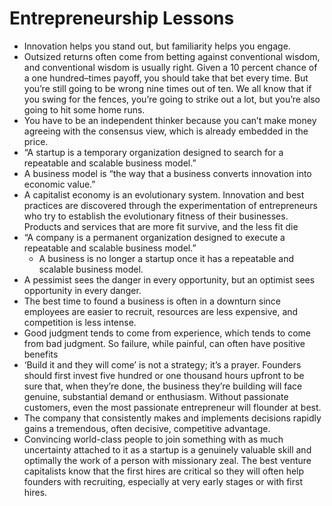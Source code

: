 # Entrepreneurship Lessons

- Innovation helps you stand out, but familiarity helps you engage.
- Outsized returns often come from betting against conventional wisdom, and conventional wisdom is usually right. Given a 10 percent chance of a one hundred–times payoff, you should take that bet every time. But you’re still going to be wrong nine times out of ten. We all know that if you swing for the fences, you’re going to strike out a lot, but you’re also going to hit some home runs.
- You have to be an independent thinker because you can’t make money agreeing with the consensus view, which is already embedded in the price.
- “A startup is a temporary organization designed to search for a repeatable and scalable business model.”
- A business model is “the way that a business converts innovation into economic value.”
- A capitalist economy is an evolutionary system. Innovation and best practices are discovered through the experimentation of entrepreneurs who try to establish the evolutionary fitness of their businesses. Products and services that are more fit survive, and the less fit die
- “A company is a permanent organization designed to execute a repeatable and scalable business model.”
  - A business is no longer a startup once it has a repeatable and scalable business model.
- A pessimist sees the danger in every opportunity, but an optimist sees opportunity in every danger.
- The best time to found a business is often in a downturn since employees are easier to recruit, resources are less expensive, and competition is less intense.
- Good judgment tends to come from experience, which tends to come from bad judgment. So failure, while painful, can often have positive benefits
- ‘Build it and they will come’ is not a strategy; it’s a prayer. Founders should first invest five hundred or one thousand hours upfront to be sure that, when they’re done, the business they’re building will face genuine, substantial demand or enthusiasm. Without passionate customers, even the most passionate entrepreneur will flounder at best.
- The company that consistently makes and implements decisions rapidly gains a tremendous, often decisive, competitive advantage.
- Convincing world-class people to join something with as much uncertainty attached to it as a startup is a genuinely valuable skill and optimally the work of a person with missionary zeal. The best venture capitalists know that the first hires are critical so they will often help founders with recruiting, especially at very early stages or with first hires.
